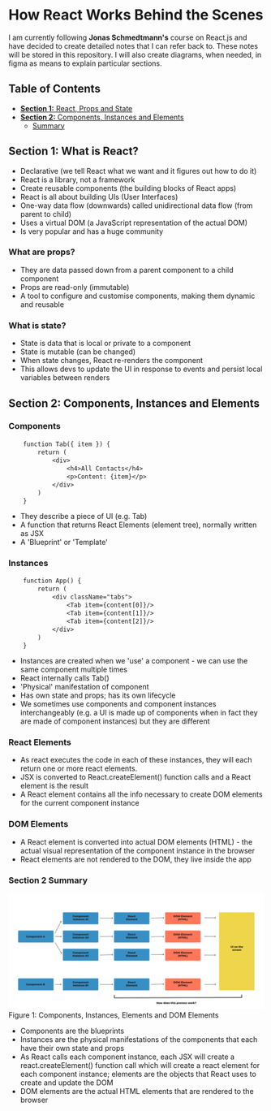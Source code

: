 # How React Works Behind the Scenes

I am currently following **Jonas Schmedtmann's** course on React.js and have decided to create detailed notes that I can refer back to. These notes will be stored in this repository. I will also create diagrams, when needed, in figma as means to explain particular sections.

## Table of Contents

- [**Section 1:** React, Props and State](#section-1-what-is-react)
- [**Section 2:** Components, Instances and Elements](#components-instances-and-elements)
  - [Summary](#section-1-summary)

## Section 1: What is React?

- Declarative (we tell React what we want and it figures out how to do it)
- React is a library, not a framework
- Create reusable components (the building blocks of React apps)
- React is all about building UIs (User Interfaces)
- One-way data flow (downwards) called unidirectional data flow (from parent to child)
- Uses a virtual DOM (a JavaScript representation of the actual DOM)
- Is very popular and has a huge community

### What are props?

- They are data passed down from a parent component to a child component
- Props are read-only (immutable)
- A tool to configure and customise components, making them dynamic and reusable

### What is state?

- State is data that is local or private to a component
- State is mutable (can be changed)
- When state changes, React re-renders the component
- This allows devs to update the UI in response to events and persist local variables between renders

## Section 2: Components, Instances and Elements

### Components

```JSX
    function Tab({ item }) {
        return (
            <div>
                <h4>All Contacts</h4>
                <p>Content: {item}</p>
            </div>
        )
    }
```

- They describe a piece of UI (e.g. Tab)
- A function that returns React Elements (element tree), normally written as JSX
- A 'Blueprint' or 'Template'

### Instances

```JSX
    function App() {
        return (
            <div className="tabs">
                <Tab item={content[0]}/>
                <Tab item={content[1]}/>
                <Tab item={content[2]}/>
            </div>
        )
    }
```

- Instances are created when we 'use' a component - we can use the same component multiple times
- React internally calls Tab()
- 'Physical' manifestation of component
- Has own state and props; has its own lifecycle
- We sometimes use components and component instances interchangeably (e.g. a UI is made up of components when in fact they are made of component instances) but they are different

### React Elements

- As react executes the code in each of these instances, they will each return one or more react elements.
- JSX is converted to React.createElement() function calls and a React element is the result
- A React element contains all the info necessary to create DOM elements for the current component instance

### DOM Elements

- A React element is converted into actual DOM elements (HTML) - the actual visual representation of the component instance in the browser
- React elements are not rendered to the DOM, they live inside the app

### Section 2 Summary

![Section 2 Summary](./images/01.png)
Figure 1: Components, Instances, Elements and DOM Elements

- Components are the blueprints
- Instances are the physical manifestations of the components that each have their own state and props
- As React calls each component instance, each JSX will create a react.createElement() function call which will create a react element for each component instance; elements are the objects that React uses to create and update the DOM
- DOM elements are the actual HTML elements that are rendered to the browser
